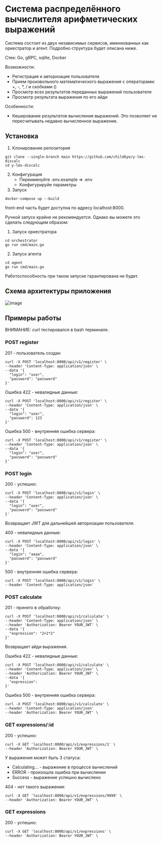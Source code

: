 # Система распределённого вычислителя арифметических выражений

Система состоит из двух независимых сервисов, именнованных как оркестратор и агент. Подробно структура будет описана ниже.

Стек: Go, gRPC, sqlite, Docker

Возможности:
- Регистрация и авторизация пользователя
- Прием произвольного математического выражения с операторами: +, -, *, / и скобками ()
- Просмотр всех результатов переданных выражений пользователя
- Просмотр результата выражения по его айди

Особенности:
- Кеширование результатов вычисления выражений. 
Это позволяет не пересчитывать недавно вычисленное выражение.

## Установка

1. Клонирование репозитория
```
git clone --single-branch main https://github.com/child6yo/y-lms-discalc 
cd y-lms-discalc 
```
2. Конфигурация
    - Переименуйте .env.example => .env
    - Конфигурируйе параметры
3. Запуск
```
docker-compose up --build
```

front-end часть будет доступна по адресу localhost:8000.

Ручной запуск крайне не рекомендуется. Однако вы можете это сделать следующим образом:

1. Запуск оркестратора
```
cd orchestrator
go run cmd/main.go
```
2. Запуск агента
```
cd agent
go run cmd/main.go
```
Работоспособность при таком запуске гарантирована не будет.

## Схема архитектуры приложения

![image](https://github.com/user-attachments/assets/768f06db-0825-45fe-b4e8-b8c16ca3f5c4)


## Примеры работы

ВНИМАНИЕ: curl тестировался в bash терминале.

### POST register
201 - пользователь создан
```
curl -X POST 'localhost:8000/api/v1/register' \
--header 'Content-Type: application/json' \
--data '{
  "login": "user",
  "password": "password"
}'
```

Ошибка 422 - невалидные данные:
```
curl -X POST 'localhost:8000/api/v1/register' \
--header 'Content-Type: application/json' \
--data '{
  "login": "user",
  "password": 123
}'
```

Ошибка 500 - внутренняя ошибка сервера:
```
curl -X POST 'localhost:8000/api/v1/register' \
--header 'Content-Type: application/json' \
--data '{
  "login": "user",
  "password": "password"
}'
```

### POST login
200 - успешно:
```
curl -X POST 'localhost:8000/api/v1/login' \
--header 'Content-Type: application/json' \
--data '{
  "login": "user",
  "password": "password"
}'
```
Возвращает JWT для дальнейшей авторизации пользователя.

400 - невалидные данные:
```
curl -X POST 'localhost:8000/api/v1/login' \
--header 'Content-Type: application/json' \
--data '{
  "login": "aaaa",
  "password": "password"
}'
```

500 - внутренняя ошибка сервера:
```
curl -X POST 'localhost:8000/api/v1/login' \
--header 'Content-Type: application/json' 
```

### POST calculate
201 - принято в обработку:
```
curl -X POST 'localhost:8000/api/v1/calculate' \
--header 'Content-Type: application/json' \
--header 'Authorization: Bearer YOUR_JWT' \
--data '{
  "expression": "2+2*2"
}'
```
Возвращает айди выражения.


Ошибка 422 - невалидные данные:
```
curl -X POST 'localhost:8000/api/v1/calculate' \
--header 'Content-Type: application/json' \
--header 'Authorization: Bearer YOUR_JWT' \
--data '{
  "expression":
}'
```


Ошибка 500 - внутренняя ошибка сервера:
```
curl -X POST 'localhost:8000/api/v1/calculate' \
--header 'Content-Type: application/json'
--header 'Authorization: Bearer YOUR_JWT' \
```


### GET expressions/:id

200 - успешно:
```
curl -X GET 'localhost:8000/api/v1/expressions/1' \
--header 'Authorization: Bearer YOUR_JWT' \
```
У выражения может быть 3 статуса:
- Calculating... - выражение в процессе вычислений
- ERROR - произошла ошибка при вычислении
- Success - выражение успешно вычислено


404 - нет такого выражения:
```
curl -X GET 'localhost:8000/api/v1/expressions/9999' \
--header 'Authorization: Bearer YOUR_JWT' \
```

### GET expressions

200 - успешно:
```
curl -X GET 'localhost:8000/api/v1/expressions' \
--header 'Authorization: Bearer YOUR_JWT' \
```
